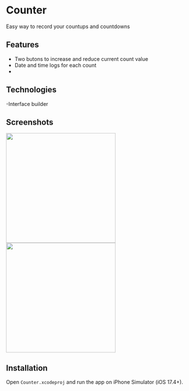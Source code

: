 # Counter

Easy way to record your countups and countdowns

## Features
- Two butons to increase and reduce current count value
- Date and time logs for each count
- 

## Technologies
-Interface builder

## Screenshots
<img src="screenshots/main-screen.png" width="300"> <img src="screenshots/result-screen.png" width="300">

## Installation
Open `Counter.xcodeproj` and run the app on iPhone Simulator (iOS 17.4+).
